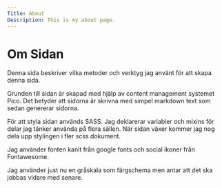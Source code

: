 ```yaml
---
Title: About
Description: This is my about page.
---
```


Om Sidan
==========================

Denna sida beskriver vilka metoder och verktyg jag använt för att skapa denna sida.

Grunden till sidan är skapad med hjälp av content management systemet Pico. Det betyder att sidorna är skrivna med simpel markdown text som sedan genererar sidorna.

För att styla sidan används SASS. Jag deklarerar variabler och mixins för delar jag tänker använda på flera sällen. När sidan växer kommer jag nog dela upp stylingen i fler scss dokument.

Jag använder fonten kanit från google fonts och social ikoner från Fontawesome.

Jag använder just nu en gråskala som färgschema men antar att det ska jobbas vidare med senare.

